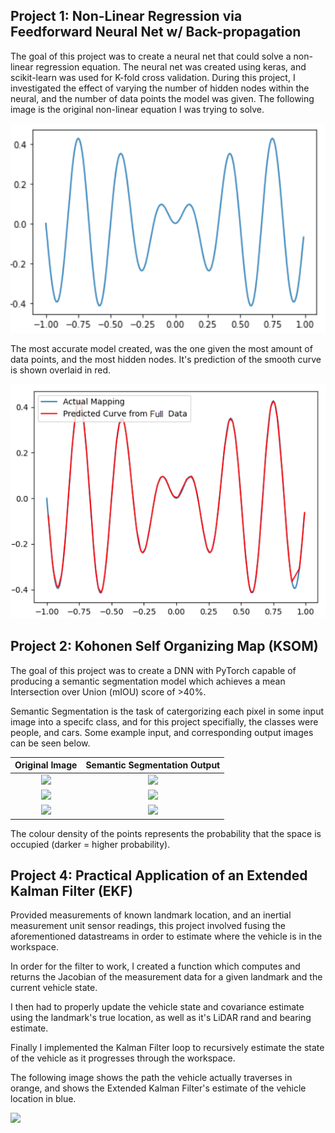 ## Project 1: Non-Linear Regression via Feedforward Neural Net w/ Back-propagation
The goal of this project was to create a neural net that could solve a non-linear regression equation. The neural net was created using keras, and scikit-learn was used for K-fold cross validation. During this project, I investigated the effect of varying the number of hidden nodes within the neural, and the number of data points the model was given.
The following image is the original non-linear equation I was trying to solve. 

![](media/NLEqn.PNG)

The most accurate model created, was the one given the most amount of data points, and the most hidden nodes. It's prediction of the smooth curve is shown overlaid in red.

![](media/model.PNG)
## Project 2: Kohonen Self Organizing Map (KSOM)

The goal of this project was to create a DNN with PyTorch capable of producing a semantic segmentation model which achieves a mean Intersection over Union (mIOU) score of >40%.

Semantic Segmentation is the task of catergorizing each pixel in some input image into a specifc class, and for this project specifially, the classes were people, and cars.
Some example input, and corresponding output images can be seen below.

| Original Image  | Semantic Segmentation Output|
| :-------------: |:---------------------------:|
| ![](media/Image1.PNG) | ![](media/SegImg1.PNG)|
| ![](media/Image2.PNG) | ![](media/SegImg2.PNG)|
| ![](media/Image3.PNG) | ![](media/SegImg3.PNG)|

The colour density of the points represents the probability that the space is occupied (darker = higher probability).

## Project 4: Practical Application of an Extended Kalman Filter (EKF) 
Provided measurements of known landmark location, and an inertial measurement unit sensor readings, this project involved fusing the aforementioned datastreams in order to estimate where the vehicle is in the workspace. 

In order for the filter to work, I created a function which computes and returns the Jacobian of the measurement data for a given landmark and the current vehicle state. 

I then had to properly update the vehicle state and covariance estimate using the landmark's true location, as well as it's LiDAR rand and bearing estimate. 

Finally I implemented the Kalman Filter loop to recursively estimate the state of the vehicle as it progresses through the workspace.

The following image shows the path the vehicle actually traverses in orange, and shows the Extended Kalman Filter's estimate of the vehicle location in blue.

![](media/EKF.PNG)



